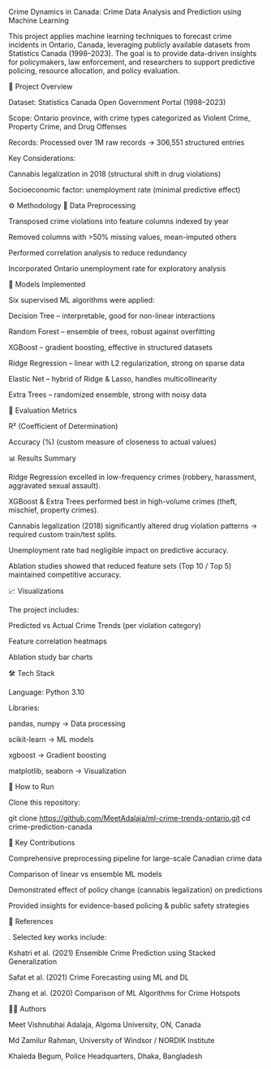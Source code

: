 Crime Dynamics in Canada: Crime Data Analysis and Prediction using Machine Learning

This project applies machine learning techniques to forecast crime incidents in Ontario, Canada, leveraging publicly available datasets from Statistics Canada (1998–2023). The goal is to provide data-driven insights for policymakers, law enforcement, and researchers to support predictive policing, resource allocation, and policy evaluation.

📌 Project Overview

Dataset: Statistics Canada Open Government Portal (1998–2023)

Scope: Ontario province, with crime types categorized as Violent Crime, Property Crime, and Drug Offenses

Records: Processed over 1M raw records → 306,551 structured entries

Key Considerations:

Cannabis legalization in 2018 (structural shift in drug violations)

Socioeconomic factor: unemployment rate (minimal predictive effect)

⚙️ Methodology
🔹 Data Preprocessing

Transposed crime violations into feature columns indexed by year

Removed columns with >50% missing values, mean-imputed others

Performed correlation analysis to reduce redundancy

Incorporated Ontario unemployment rate for exploratory analysis

🔹 Models Implemented

Six supervised ML algorithms were applied:

Decision Tree – interpretable, good for non-linear interactions

Random Forest – ensemble of trees, robust against overfitting

XGBoost – gradient boosting, effective in structured datasets

Ridge Regression – linear with L2 regularization, strong on sparse data

Elastic Net – hybrid of Ridge & Lasso, handles multicollinearity

Extra Trees – randomized ensemble, strong with noisy data

🔹 Evaluation Metrics

R² (Coefficient of Determination)

Accuracy (%) (custom measure of closeness to actual values)

📊 Results Summary

Ridge Regression excelled in low-frequency crimes (robbery, harassment, aggravated sexual assault).

XGBoost & Extra Trees performed best in high-volume crimes (theft, mischief, property crimes).

Cannabis legalization (2018) significantly altered drug violation patterns → required custom train/test splits.

Unemployment rate had negligible impact on predictive accuracy.

Ablation studies showed that reduced feature sets (Top 10 / Top 5) maintained competitive accuracy.

📈 Visualizations

The project includes:

Predicted vs Actual Crime Trends (per violation category)

Feature correlation heatmaps

Ablation study bar charts

🛠️ Tech Stack

Language: Python 3.10

Libraries:

pandas, numpy → Data processing

scikit-learn → ML models

xgboost → Gradient boosting

matplotlib, seaborn → Visualization

🚀 How to Run

Clone this repository:

git clone https://github.com/MeetAdalaja/ml-crime-trends-ontario.git
cd crime-prediction-canada


🎯 Key Contributions

Comprehensive preprocessing pipeline for large-scale Canadian crime data

Comparison of linear vs ensemble ML models

Demonstrated effect of policy change (cannabis legalization) on predictions

Provided insights for evidence-based policing & public safety strategies

📖 References

. Selected key works include:

Kshatri et al. (2021) Ensemble Crime Prediction using Stacked Generalization

Safat et al. (2021) Crime Forecasting using ML and DL

Zhang et al. (2020) Comparison of ML Algorithms for Crime Hotspots

👨‍💻 Authors

Meet Vishnubhai Adalaja, Algoma University, ON, Canada

Md Zamilur Rahman, University of Windsor / NORDIK Institute

Khaleda Begum, Police Headquarters, Dhaka, Bangladesh